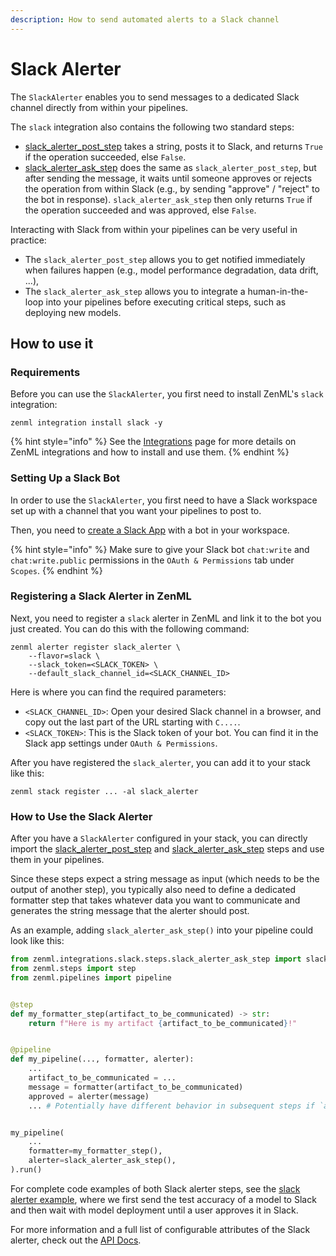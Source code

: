 ```yaml
---
description: How to send automated alerts to a Slack channel
---
```


# Slack Alerter

The `SlackAlerter` enables you to send messages to a dedicated Slack
channel directly from within your pipelines.

The `slack` integration also contains the following two standard steps:
- [slack_alerter_post_step](https://apidocs.zenml.io/latest/api_docs/integration_code_docs/integrations-slack/#zenml.integrations.slack.steps.slack_alerter_post_step.slack_alerter_post_step) 
takes a string, posts it to Slack, and returns `True` if the operation 
succeeded, else `False`.
- [slack_alerter_ask_step](https://apidocs.zenml.io/latest/api_docs/integration_code_docs/integrations-slack/#zenml.integrations.slack.steps.slack_alerter_ask_step.slack_alerter_ask_step) 
does the same as `slack_alerter_post_step`, but after sending the message, it 
waits until someone approves or rejects the operation from within Slack
(e.g., by sending "approve" / "reject" to the bot in response).
`slack_alerter_ask_step` then only returns `True` if the operation succeeded
and was approved, else `False`.

Interacting with Slack from within your pipelines can be very useful in 
practice:
- The `slack_alerter_post_step` allows you to get notified immediately when 
failures happen (e.g., model performance degradation, data drift, ...),
- The `slack_alerter_ask_step` allows you to integrate a human-in-the-loop into
your pipelines before executing critical steps, such as deploying new models.

## How to use it

### Requirements

Before you can use the `SlackAlerter`, you first need to install ZenML's 
`slack` integration:

```shell
zenml integration install slack -y
```

{% hint style="info" %}
See the [Integrations](../../component-gallery/integrations.md) page for more
details on ZenML integrations and how to install and use them.
{% endhint %}

### Setting Up a Slack Bot

In order to use the `SlackAlerter`, you first need to have a Slack workspace 
set up with a channel that you want your pipelines to post to.

Then, you need to [create a Slack App](https://api.slack.com/apps?new_app=1)
with a bot in your workspace.

{% hint style="info" %}
Make sure to give your Slack bot `chat:write` and `chat:write.public` 
permissions in the `OAuth & Permissions` tab under `Scopes`.
{% endhint %}

### Registering a Slack Alerter in ZenML

Next, you need to register a `slack` alerter in ZenML and link it to the bot
you just created. You can do this with the following command:

```shell
zenml alerter register slack_alerter \
    --flavor=slack \
    --slack_token=<SLACK_TOKEN> \
    --default_slack_channel_id=<SLACK_CHANNEL_ID>
```

Here is where you can find the required parameters:
- `<SLACK_CHANNEL_ID>`: Open your desired Slack channel in a browser, and copy
out the last part of the URL starting with `C....`.
- `<SLACK_TOKEN>`: This is the Slack token of your bot. You can find it in the
Slack app settings under `OAuth & Permissions`.

After you have registered the `slack_alerter`, you can add it to your stack
like this:

```shell
zenml stack register ... -al slack_alerter
```

### How to Use the Slack Alerter

After you have a `SlackAlerter` configured in your stack, you can directly import the 
[slack_alerter_post_step](https://apidocs.zenml.io/latest/api_docs/integration_code_docs/integrations-slack/#zenml.integrations.slack.steps.slack_alerter_post_step.slack_alerter_post_step) and
[slack_alerter_ask_step](https://apidocs.zenml.io/latest/api_docs/integration_code_docs/integrations-slack/#zenml.integrations.slack.steps.slack_alerter_ask_step.slack_alerter_ask_step)
steps and use them in your pipelines.

Since these steps expect a string message as input (which needs to be the 
output of another step), you typically also need to define a dedicated 
formatter step that takes whatever data you want to communicate and generates
the string message that the alerter should post.

As an example, adding `slack_alerter_ask_step()` into your pipeline could look
like this:

```python
from zenml.integrations.slack.steps.slack_alerter_ask_step import slack_alerter_ask_step
from zenml.steps import step
from zenml.pipelines import pipeline


@step
def my_formatter_step(artifact_to_be_communicated) -> str:
    return f"Here is my artifact {artifact_to_be_communicated}!"


@pipeline
def my_pipeline(..., formatter, alerter):
    ...
    artifact_to_be_communicated = ...
    message = formatter(artifact_to_be_communicated)
    approved = alerter(message)
    ... # Potentially have different behavior in subsequent steps if `approved`


my_pipeline(
    ...
    formatter=my_formatter_step(),
    alerter=slack_alerter_ask_step(),
).run()
```

For complete code examples of both Slack alerter steps, see the 
[slack alerter example](https://github.com/zenml-io/zenml/tree/main/examples/slack_alert),
where we first send the test accuracy of a model to Slack and then wait with
model deployment until a user approves it in Slack.


For more information and a full list of configurable attributes of the Slack 
alerter, check out the [API Docs](https://apidocs.zenml.io/latest/api_docs/integration_code_docs/integrations-slack/#zenml.integrations.slack.alerters.slack_alerter.SlackAlerter).